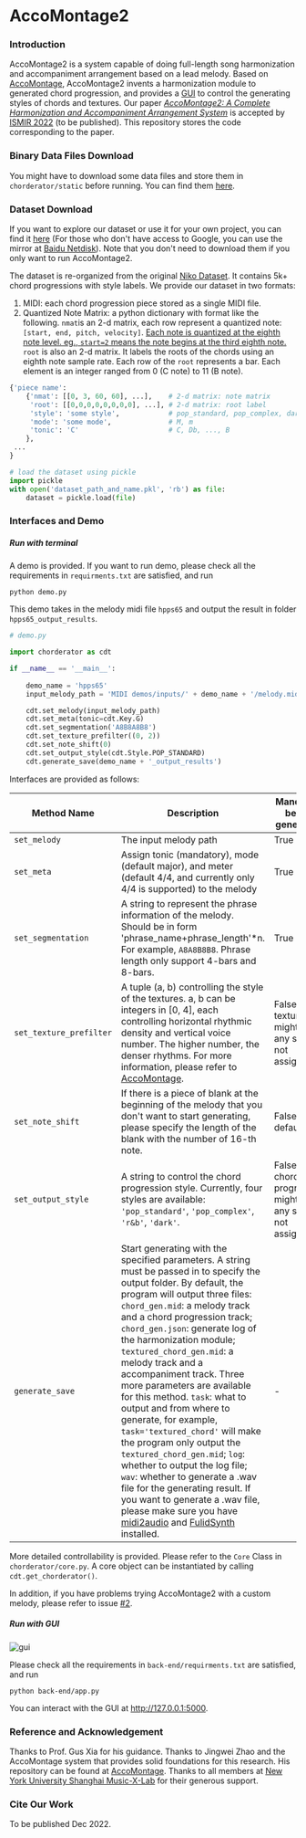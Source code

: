 # AccoMontage2

### Introduction

AccoMontage2 is a system capable of doing full-length song harmonization and accompaniment arrangement based on a lead melody. Based on [AccoMontage](https://github.com/zhaojw1998/accomontage), AccoMontage2 invents a harmonization module to generated chord progression, and provides a [GUI](https://billyyi.top/accomontage2/) to control the generating styles of chords and textures. Our paper *[AccoMontage2: A Complete Harmonization and Accompaniment Arrangement System](https://arxiv.org/abs/2209.00353)* is accepted by [ISMIR 2022](https://ismir2022.ismir.net/) (to be published). This repository stores the code corresponding to the paper.

### Binary Data Files Download

You might have to download some data files and store them in `chorderator/static` before running. You can find them [here](https://drive.google.com/drive/folders/1z8oW16dZtdS06woHc7_rxserNJRrkc4s?usp=sharing).

### Dataset Download

If you want to explore our dataset or use it for your own project, you can find it [here](https://drive.google.com/drive/folders/1OxM_wjcDyprrDzXSEy7AAJ2v8E04TQAI?usp=sharing) (For those who don't have access to Google, you can use the mirror at [Baidu Netdisk](https://pan.baidu.com/s/15SAUUbwma7nva0y70IcSnw?pwd=k2iy)). Note that you don't need to download them if you only want to run AccoMontage2.

The dataset is re-organized from the original [Niko Dataset](https://www.pianoforproducers.com/nikos-ultimate-midi-pack/). It contains 5k+ chord progressions with style labels. We provide our dataset in two formats:

1. MIDI: each chord progression piece stored as a single MIDI file.
2. Quantized Note Matrix: a python dictionary with format like the following. `nmat`is an 2-d matrix, each row represent a quantized note: `[start, end, pitch, velocity]`. <u>Each note is quantized at the eighth note level. eg., `start=2` means the note begins at the third eighth note.</u> `root` is also an 2-d matrix. It labels the roots of the chords using an eighth note sample rate. Each row of the `root` represents a bar. Each element is an integer ranged from 0 (C note) to 11 (B note).

```python
{'piece name': 
 	{'nmat': [[0, 3, 60, 60], ...],    # 2-d matrix: note matrix
     'root': [[0,0,0,0,0,0,0,0], ...], # 2-d matrix: root label
     'style': 'some style',            # pop_standard, pop_complex, dark, r&b, unknown
     'mode': 'some mode',              # M, m
     'tonic': 'C'                      # C, Db, ..., B
    }, 
 ...
}

# load the dataset using pickle
import pickle
with open('dataset_path_and_name.pkl', 'rb') as file:
    dataset = pickle.load(file)
```

### Interfaces and Demo

##### Run with terminal

A demo is provided. If you want to run demo, please check all the requirements in ``requirments.txt`` are satisfied, and run

```
python demo.py
```

This demo takes in the melody midi file `hpps65` and output the result in folder `hpps65_output_results`.

```python
# demo.py

import chorderator as cdt

if __name__ == '__main__':
    
    demo_name = 'hpps65'
    input_melody_path = 'MIDI demos/inputs/' + demo_name + '/melody.mid'

    cdt.set_melody(input_melody_path)
    cdt.set_meta(tonic=cdt.Key.G)
    cdt.set_segmentation('A8B8A8B8')
    cdt.set_texture_prefilter((0, 2))
    cdt.set_note_shift(0)
    cdt.set_output_style(cdt.Style.POP_STANDARD)
    cdt.generate_save(demo_name + '_output_results')
```

Interfaces are provided as follows:

| Method Name             | Description                                                  | Mandatory before generating                                  | Usage Example                                            |
| ----------------------- | ------------------------------------------------------------ | ------------------------------------------------------------ | -------------------------------------------------------- |
| `set_melody`            | The input melody path                                        | True                                                         | `set_melody('input.mid')`                                |
| `set_meta`              | Assign tonic (mandatory), mode (default major), and meter (default 4/4, and currently only 4/4 is supported) to the melody | True                                                         | `set_meta(tonic=cdt.Key.A, mode=cdt.Mode.MAJOR)`         |
| `set_segmentation`      | A string to represent the phrase information of the melody. Should be in form 'phrase_name+phrase_length'*n. For example, `A8A8B8B8`. Phrase length only support 4-bars and 8-bars. | True                                                         | `set_segmentation('A8A8B8B8')`                           |
| `set_texture_prefilter` | A tuple (a, b) controlling the style of the textures. a, b can be integers in [0, 4], each controlling horizontal rhythmic density and vertical voice number. The higher number, the denser rhythms. For more information, please refer to [AccoMontage](https://github.com/zhaojw1998/AccoMontage). | False, texture might be in any style if not assigned         | `set_texture_prefilter((2,2))`                           |
| `set_note_shift`        | If there is a piece of blank at the beginning of the melody that you don't want to start generating, please specify the length of the blank with the number of 16-th note. | False, default 0                                             | `set_note_shift(16)`                                     |
| `set_output_style`      | A string to control the chord progression style. Currently, four styles are available: `'pop_standard'`, `'pop_complex'`, `'r&b'`, `'dark'`. | False, chord progression might be in any style if not assigned | `set_output_style(cdt.Style.POP_STANDARD)`               |
| `generate_save`         | Start generating with the specified parameters. A string must be passed in to specify the output folder. By default, the program will output three files: `chord_gen.mid`: a melody track and a chord progression track; `chord_gen.json`: generate log of the harmonization module; `textured_chord_gen.mid`: a melody track and a accompaniment track. Three more parameters are available for this method. `task`: what to output and from where to generate, for example, `task='textured_chord'` will make the program only output the `textured_chord_gen.mid`; `log`: whether to output the log file; `wav`: whether to generate a .wav file for the generating result. If you want to generate a .wav file, please make sure you have [midi2audio](https://pypi.org/project/midi2audio/) and [FulidSynth](https://www.fluidsynth.org/) installed. | -                                                            | `generate_save('generate_result', log=False, wav=False)` |

More detailed controllability is provided. Please refer to the `Core` Class in `chorderator/core.py`. A core object can be instantiated by calling `cdt.get_chorderator()`.

In addition, if you have problems trying AccoMontage2 with a custom melody, please refer to issue [#2](https://github.com/billyblu2000/AccoMontage2/issues/2).

##### Run with GUI

![gui](https://github.com/billyblu2000/accomontage2/blob/master/docs/imgs/gui.jpg)

Please check all the requirements in ``back-end/requirments.txt`` are satisfied, and run

```
python back-end/app.py
```

You can interact with the GUI at http://127.0.0.1:5000.

### Reference and Acknowledgement

Thanks to Prof. Gus Xia for his guidance. Thanks to Jingwei Zhao and the AccoMontage system that provides solid foundations for this research. His repository can be found at [AccoMontage](https://github.com/zhaojw1998/AccoMontage). Thanks to all members at [New York University Shanghai Music-X-Lab](http://musicxlab.com) for their generous support.

### Cite Our Work

To be published Dec 2022.
